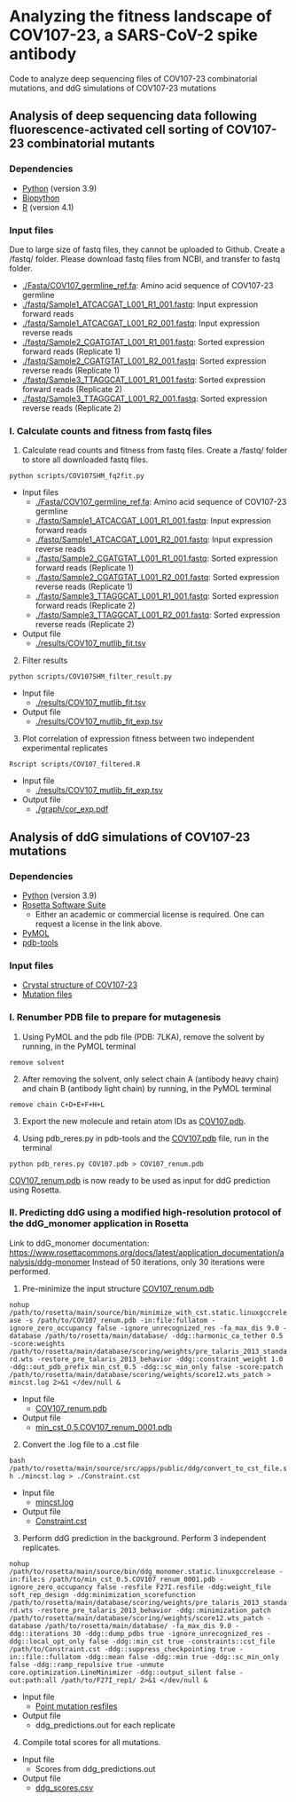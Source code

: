 # Analyzing the fitness landscape of COV107-23, a SARS-CoV-2 spike antibody

Code to analyze deep sequencing files of COV107-23 combinatorial mutations, and ddG simulations of COV107-23 mutations

## Analysis of deep sequencing data following fluorescence-activated cell sorting of COV107-23 combinatorial mutants

### Dependencies

* [Python](https://www.python.org/) (version 3.9)
* [Biopython](https://github.com/biopython/biopython)
* [R](https://www.r-project.org/) (version 4.1)

### Input files

Due to large size of fastq files, they cannot be uploaded to Github. Create a /fastq/ folder. Please download fastq files from NCBI, and transfer to fastq folder.
* [./Fasta/COV107_germline_ref.fa](./Fasta/COV107_germline_ref.fa): Amino acid sequence of COV107-23 germline
* [./fastq/Sample1_ATCACGAT_L001_R1_001.fastq](https://www.ncbi.nlm.nih.gov/sra/?term=SRS9801776): Input expression forward reads
* [./fastq/Sample1_ATCACGAT_L001_R2_001.fastq](https://www.ncbi.nlm.nih.gov/sra/?term=SRS9801777): Input expression reverse reads
* [./fastq/Sample2_CGATGTAT_L001_R1_001.fastq](https://www.ncbi.nlm.nih.gov/sra/?term=SRS9801778): Sorted expression forward reads (Replicate 1)
* [./fastq/Sample2_CGATGTAT_L001_R2_001.fastq](https://www.ncbi.nlm.nih.gov/sra/?term=SRS9801779): Sorted expression reverse reads (Replicate 1)
* [./fastq/Sample3_TTAGGCAT_L001_R1_001.fastq](https://www.ncbi.nlm.nih.gov/sra/?term=SRS9801780): Sorted expression forward reads (Replicate 2)
* [./fastq/Sample3_TTAGGCAT_L001_R2_001.fastq](https://www.ncbi.nlm.nih.gov/sra/?term=SRS9801781): Sorted expression reverse reads (Replicate 2)

### I. Calculate counts and fitness from fastq files

1. Calculate read counts and fitness from fastq files. Create a /fastq/ folder to store all downloaded fastq files.

``python scripts/COV107SHM_fq2fit.py``

- Input files
    - [./Fasta/COV107_germline_ref.fa](./Fasta/COV107_germline_ref.fa): Amino acid sequence of COV107-23 germline
    - [./fastq/Sample1_ATCACGAT_L001_R1_001.fastq](https://www.ncbi.nlm.nih.gov/sra/?term=SRS9801776): Input expression forward reads
    - [./fastq/Sample1_ATCACGAT_L001_R2_001.fastq](https://www.ncbi.nlm.nih.gov/sra/?term=SRS9801777): Input expression reverse reads
    - [./fastq/Sample2_CGATGTAT_L001_R1_001.fastq](https://www.ncbi.nlm.nih.gov/sra/?term=SRS9801778): Sorted expression forward reads (Replicate 1)
    - [./fastq/Sample2_CGATGTAT_L001_R2_001.fastq](https://www.ncbi.nlm.nih.gov/sra/?term=SRS9801779): Sorted expression reverse reads (Replicate 1)
    - [./fastq/Sample3_TTAGGCAT_L001_R1_001.fastq](https://www.ncbi.nlm.nih.gov/sra/?term=SRS9801780): Sorted expression forward reads (Replicate 2)
    - [./fastq/Sample3_TTAGGCAT_L001_R2_001.fastq](https://www.ncbi.nlm.nih.gov/sra/?term=SRS9801781): Sorted expression reverse reads (Replicate 2)
- Output file
    - [./results/COV107_mutlib_fit.tsv](./results/COV107_mutlib_fit.tsv)

2. Filter results

``python scripts/COV107SHM_filter_result.py``

- Input file 
    - [./results/COV107_mutlib_fit.tsv](./results/COV107_mutlib_fit.tsv)
- Output file
    - [./results/COV107_mutlib_fit_exp.tsv](./results/COV107_mutlib_fit_exp.tsv)

3. Plot correlation of expression fitness between two independent experimental replicates

``Rscript scripts/COV107_filtered.R``

- Input file
    - [./results/COV107_mutlib_fit_exp.tsv](./results/COV107_mutlib_fit_exp.tsv)
- Output file
    - [./graph/cor_exp.pdf](./graph/cor_exp.pdf)


## Analysis of ddG simulations of COV107-23 mutations

### Dependencies

* [Python](https://www.python.org/) (version 3.9)
* [Rosetta Software Suite](https://www.rosettacommons.org/software/license-and-download)
    * Either an academic or commercial license is required. One can request a license in the link above.
* [PyMOL](https://pymol.org/2/)
* [pdb-tools](http://www.bonvinlab.org/pdb-tools/)

### Input files

* [Crystal structure of COV107-23](./structure/7lka.pdb)
* [Mutation files](./mut_files/)

### I. Renumber PDB file to prepare for mutagenesis

1. Using PyMOL and the pdb file (PDB: 7LKA), remove the solvent by running, in the PyMOL terminal

``remove solvent``

2. After removing the solvent, only select chain A (antibody heavy chain) and chain B (antibody light chain) by running, in the PyMOL terminal

``remove chain C+D+E+F+H+L``

3. Export the new molecule and retain atom IDs as [COV107.pdb](./structure/COV107.pdb).

4. Using pdb_reres.py in pdb-tools and the [COV107.pdb](./structure/COV107.pdb) file, run in the terminal

``python pdb_reres.py COV107.pdb > COV107_renum.pdb``

[COV107_renum.pdb](./structure/COV107_renum.pdb) is now ready to be used as input for ddG prediction using Rosetta.

### II. Predicting ddG using a modified high-resolution protocol of the ddG_monomer application in Rosetta
Link to ddG_monomer documentation: https://www.rosettacommons.org/docs/latest/application_documentation/analysis/ddg-monomer
Instead of 50 iterations, only 30 iterations were performed.

1. Pre-minimize the input structure [COV107_renum.pdb](./structure/COV107_renum.pdb)

``nohup /path/to/rosetta/main/source/bin/minimize_with_cst.static.linuxgccrelease -s /path/to/COV107_renum.pdb -in:file:fullatom -ignore_zero_occupancy false -ignore_unrecognized_res -fa_max_dis 9.0 -database /path/to/rosetta/main/database/ -ddg::harmonic_ca_tether 0.5 -score:weights /path/to/rosetta/main/database/scoring/weights/pre_talaris_2013_standard.wts -restore_pre_talaris_2013_behavior -ddg::constraint_weight 1.0 -ddg::out_pdb_prefix min_cst_0.5 -ddg::sc_min_only false -score:patch /path/to/rosetta/main/database/scoring/weights/score12.wts_patch > mincst.log 2>&1 </dev/null &``

- Input file
    - [COV107_renum.pdb](./structure/COV107_renum.pdb)
- Output file
    - [min_cst_0.5.COV107_renum_0001.pdb](./structure/min_cst_0.5.COV107_renum_0001.pdb)

2. Convert the .log file to a .cst file

``bash /path/to/rosetta/main/source/src/apps/public/ddg/convert_to_cst_file.sh ./mincst.log > ./Constraint.cst``

- Input file
    - [mincst.log](./data/mincst.log)
- Output file
    - [Constraint.cst](./data/Constraint.cst)

3. Perform ddG prediction in the background. Perform 3 independent replicates.

``nohup /path/to/rosetta/main/source/bin/ddg_monomer.static.linuxgccrelease -in:file:s /path/to/min_cst_0.5.COV107_renum_0001.pdb -ignore_zero_occupancy false -resfile F27I.resfile -ddg:weight_file soft_rep_design -ddg:minimization_scorefunction /path/to/rosetta/main/database/scoring/weights/pre_talaris_2013_standard.wts -restore_pre_talaris_2013_behavior -ddg::minimization_patch /path/to/rosetta/main/database/scoring/weights/score12.wts_patch -database /path/to/rosetta/main/database/ -fa_max_dis 9.0 -ddg::iterations 30 -ddg::dump_pdbs true -ignore_unrecognized_res -ddg::local_opt_only false -ddg::min_cst true -constraints::cst_file /path/to/Constraint.cst -ddg::suppress_checkpointing true -in::file::fullatom -ddg::mean false -ddg::min true -ddg::sc_min_only false -ddg::ramp_repulsive true -unmute core.optimization.LineMinimizer -ddg::output_silent false -out:path:all /path/to/F27I_rep1/ 2>&1 </dev/null &``

- Input file
    - [Point mutation resfiles](./mut_files/)
- Output file
    - ddg_predictions.out for each replicate

4. Compile total scores for all mutations.

- Input file
    - Scores from ddg_predictions.out
- Output file
    - [ddg_scores.csv](./data/ddg_scores.csv)
